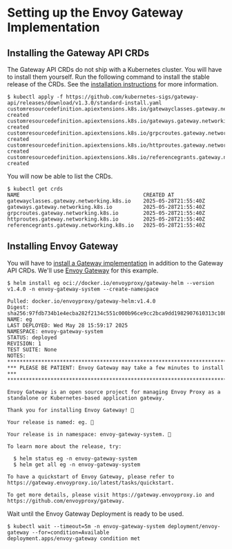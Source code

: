 # Setting up the Envoy Gateway Implementation

## Installing the Gateway API CRDs

The Gateway API CRDs do not ship with a Kubernetes cluster. You will have to install them yourself. Run the following command to install the stable release of the CRDs. See the [installation instructions](https://gateway-api.sigs.k8s.io/guides/#installing-gateway-api) for more information.

```
$ kubectl apply -f https://github.com/kubernetes-sigs/gateway-api/releases/download/v1.3.0/standard-install.yaml
customresourcedefinition.apiextensions.k8s.io/gatewayclasses.gateway.networking.k8s.io created
customresourcedefinition.apiextensions.k8s.io/gateways.gateway.networking.k8s.io created
customresourcedefinition.apiextensions.k8s.io/grpcroutes.gateway.networking.k8s.io created
customresourcedefinition.apiextensions.k8s.io/httproutes.gateway.networking.k8s.io created
customresourcedefinition.apiextensions.k8s.io/referencegrants.gateway.networking.k8s.io created
```

You will now be able to list the CRDs.

```
$ kubectl get crds
NAME                                        CREATED AT
gatewayclasses.gateway.networking.k8s.io    2025-05-28T21:55:40Z
gateways.gateway.networking.k8s.io          2025-05-28T21:55:40Z
grpcroutes.gateway.networking.k8s.io        2025-05-28T21:55:40Z
httproutes.gateway.networking.k8s.io        2025-05-28T21:55:40Z
referencegrants.gateway.networking.k8s.io   2025-05-28T21:55:40Z
```

## Installing Envoy Gateway

You will have to [install a Gateway implementation](https://gateway-api.sigs.k8s.io/implementations/) in addition to the Gateway API CRDs. We'll use [Envoy Gateway](https://gateway-api.sigs.k8s.io/implementations/#envoy-gateway) for this example.

```
$ helm install eg oci://docker.io/envoyproxy/gateway-helm --version v1.4.0 -n envoy-gateway-system --create-namespace

Pulled: docker.io/envoyproxy/gateway-helm:v1.4.0
Digest: sha256:97fdb734b1e4ecba282f2134c551c000b96ce9cc2bca9dd1982907610313c108
NAME: eg
LAST DEPLOYED: Wed May 28 15:59:17 2025
NAMESPACE: envoy-gateway-system
STATUS: deployed
REVISION: 1
TEST SUITE: None
NOTES:
**************************************************************************
*** PLEASE BE PATIENT: Envoy Gateway may take a few minutes to install ***
**************************************************************************

Envoy Gateway is an open source project for managing Envoy Proxy as a standalone or Kubernetes-based application gateway.

Thank you for installing Envoy Gateway! 🎉

Your release is named: eg. 🎉

Your release is in namespace: envoy-gateway-system. 🎉

To learn more about the release, try:

  $ helm status eg -n envoy-gateway-system
  $ helm get all eg -n envoy-gateway-system

To have a quickstart of Envoy Gateway, please refer to https://gateway.envoyproxy.io/latest/tasks/quickstart.

To get more details, please visit https://gateway.envoyproxy.io and https://github.com/envoyproxy/gateway.
```

Wait until the Envoy Gateway Deployment is ready to be used.

```
$ kubectl wait --timeout=5m -n envoy-gateway-system deployment/envoy-gateway --for=condition=Available
deployment.apps/envoy-gateway condition met
```
